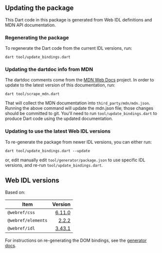 ## Updating the package

This Dart code in this package is generated from Web IDL definitions and MDN API
documentation.

### Regenerating the package

To regenerate the Dart code from the current IDL versions, run:

```shell
dart tool/update_bindings.dart
```

### Updating the dartdoc info from MDN

The dartdoc comments come from the
[MDN Web Docs](https://developer.mozilla.org/en-US/docs/Web) project. In order
to update to the latest version of this documentation, run:

```shell
dart tool/scrape_mdn.dart
```

That will collect the MDN documentation into `third_party/mdn/mdn.json`. Running
the above command will update the mdn.json file; those changes should be
committed to git. You'll need to run `tool/update_bindings.dart` to produce Dart
code using the updated documentation.

### Updating to use the latest Web IDL versions

To re-generate the package from newer IDL versions, you can either run:

```shell
dart tool/update_bindings.dart --update
```

or, edit manually edit `tool/generator/package.json` to use specific IDL
versions, and re-run `tool/update_bindings.dart`.

## Web IDL versions

Based on:

<!-- START updated by tool/update_bindings.dart. Do not modify by hand -->
| Item | Version |
| --- | --: |
| `@webref/css` | [6.11.0](https://www.npmjs.com/package/@webref/css/v/6.11.0) |
| `@webref/elements` | [2.2.2](https://www.npmjs.com/package/@webref/elements/v/2.2.2) |
| `@webref/idl` | [3.43.1](https://www.npmjs.com/package/@webref/idl/v/3.43.1) |
<!-- END updated by tool/update_bindings.dart. Do not modify by hand -->

For instructions on re-generating the DOM bindings, see the
[generator docs](generator/README.md).

